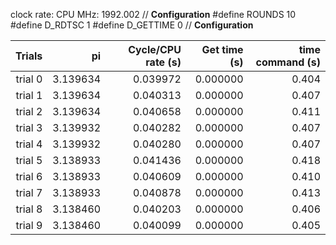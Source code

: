 clock rate:
CPU MHz:             1992.002
// **Configuration**
#define ROUNDS 10
#define D_RDTSC 1
#define D_GETTIME 0
// **Configuration**

| Trials | pi | Cycle/CPU rate (s) | Get time (s) | time command (s) |
|-:|-:|-:|-:|-:|
| trial 0 |  3.139634 | 0.039972 | 0.000000 | 0.404 |
| trial 1 |  3.139634 | 0.040313 | 0.000000 | 0.407 |
| trial 2 |  3.139634 | 0.040658 | 0.000000 | 0.411 |
| trial 3 |  3.139932 | 0.040282 | 0.000000 | 0.407 |
| trial 4 |  3.139932 | 0.040280 | 0.000000 | 0.407 |
| trial 5 |  3.138933 | 0.041436 | 0.000000 | 0.418 |
| trial 6 |  3.138933 | 0.040609 | 0.000000 | 0.410 |
| trial 7 |  3.138933 | 0.040878 | 0.000000 | 0.413 |
| trial 8 |  3.138460 | 0.040203 | 0.000000 | 0.406 |
| trial 9 |  3.138460 | 0.040099 | 0.000000 | 0.405 |
